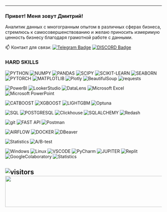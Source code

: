 ----------------
<p>


   ### Привет! Меня зовут Дмитрий!
   
   Аналитик данных с многогранным опытом в различных сферах бизнеса, стремлюсь к самосовершенствованию и желаю приносить измеримую ценность бизнесу благодаря грамотной работе с данными.

:mailbox: Контакт для связи: [![Telegram Badge](https://img.shields.io/badge/-Telegram-blue?style=flat&logo=Telegram&logoColor=white)](https://t.me/SPECTRRODIUM)</a>
[![DISCORD Badge](https://img.shields.io/badge/-DISCORD-purple?style=flat&logo=Discord&logoColor=white)](https://discordapp.com/users/1051433073436270592/)</a>

### HARD SKILLS

![PYTHON](https://img.shields.io/badge/PYTHON-090909??style=flat-square&logo=PYTHON)
![NUMPY](https://img.shields.io/badge/NUMPY-090909??style=flat-square&logo=NUMPY)
![PANDAS](https://img.shields.io/badge/PANDAS-090909??style=flat-square&logo=PANDAS)
![SCIPY](https://img.shields.io/badge/SCIPY-090909??style=flat-square&logo=SCIPY)
![SCIKIT-LEARN](https://img.shields.io/badge/SKLEARN-090909??style=flat-square&logo=SCIKIT-LEARN)
![SEABORN](https://img.shields.io/badge/SEABORN-090909??style=flat-square&logo=seaborn)
![PYTORCH](https://img.shields.io/badge/PYTORCH-090909??style=flat-square&logo=PYTORCH)
![MATPLOTLIB](https://img.shields.io/badge/MATPLOTLIB-090909??style=flat-square&logo=MATPLOTLIB)
![Plotly](https://img.shields.io/badge/Plotly-090909??style=flat-square&logo=Plotly)
![BeautifulSoup](https://img.shields.io/badge/BeautifulSoup-090909??style=flat-square&logo=BeautifulSoup)
![requests](https://img.shields.io/badge/requests-090909??style=flat-square&logo=requests)


![PowerBI](https://img.shields.io/badge/PowerBI-090909??style=flat-square&logo=PowerBI)
![LookerStudio](https://img.shields.io/badge/LookerStudio-090909??style=flat-square&logo=LookerStudio)
![DataLens](https://img.shields.io/badge/DataLens-090909??style=flat-square&logo=DataLens)
![Microsoft Excel](https://img.shields.io/badge/MicrosoftExcel-090909??style=flat-square&logo=MicrosoftExcel)
![Microsoft PowerPoint](https://img.shields.io/badge/MicrosoftPowerPoint-090909??style=flat-square&logo=MicrosoftPowerPoint)



![CATBOOST](https://img.shields.io/badge/CATBOOST-090909??style=flat-square&logo=CATBOOST)
![XGBOOST](https://img.shields.io/badge/XGBOOST-090909??style=flat-square&logo=XGBOOST)
![LIGHTGBM](https://img.shields.io/badge/LIGHTGBM-090909??style=flat-square&logo=LIGHTGBM)
![Optuna](https://img.shields.io/badge/Optuna-090909??style=flat-square&logo=Optuna)



![SQL](https://img.shields.io/badge/SQL-090909??style=flat-square&logo=SQL)
![POSTGRESQL](https://img.shields.io/badge/POSTGRESQL-090909??style=flat-square&logo=POSTGRESQL)
![Clickhouse](https://img.shields.io/badge/Clickhouse-090909??style=flat-square&logo=Clickhouse)
![SQLALCHEMY](https://img.shields.io/badge/SQLALCHEMY-090909??style=flat-square&logo=SQLALCHEMY)
![Redash](https://img.shields.io/badge/Redash-090909??style=flat-square&logo=Redash)

![git](https://img.shields.io/badge/GIT-090909??style=flat-square&logo=GIT)
![FAST API](https://img.shields.io/badge/FASTAPI-090909??style=flat-square&logo=FASTAPI)
![Postman](https://img.shields.io/badge/Postman-090909??style=flat-square&logo=Postman)


![AIRFLOW](https://img.shields.io/badge/AIRFLOW-090909??style=flat-square&logo=AIRFLOW)
![DOCKER](https://img.shields.io/badge/DOCKER-090909??style=flat-square&logo=DOCKER)
![DBeaver](https://img.shields.io/badge/DBeaver-090909??style=flat-square&logo=Dbeaver)


![Statistics](https://img.shields.io/badge/Statistics-090909??style=flat-square&logo=Statistics)
![A/B-test](https://img.shields.io/badge/A/B_test-090909??style=flat-square&logo=A/B-test)

![Windows](https://img.shields.io/badge/Windows-090909??style=flat-square&logo=Windows)
![Linux](https://img.shields.io/badge/Linux-090909??style=flat-square&logo=Linux)
![VSCODE](https://img.shields.io/badge/VSCODE-090909??style=flat-square&logo=VSCODE)
![PyCharm](https://img.shields.io/badge/PyCharm-090909??style=flat-square&logo=PyCharm)
![JUPITER](https://img.shields.io/badge/JUPITER-090909??style=flat-square&logo=JUPITER)
![Replit](https://img.shields.io/badge/Replit-090909??style=flat-square&logo=Replit)
![GoogleColaboratory](https://img.shields.io/badge/GoogleColaboratory-090909??style=flat-square&logo=GoogleColaboratory)
![Statistics](https://img.shields.io/badge/Statistics-090909??style=flat-square&logo=Statistics)


  ![visitors](https://visitor-badge.laobi.icu/badge?page_id=DAYT-43)
    <img src="https://github.com/DAYT-43/DAYT-43/assets/80617386/d5a1b624-43b0-49ce-9fae-2a1d63dbdde8" align="centr" width="1000" height="100" />
---
